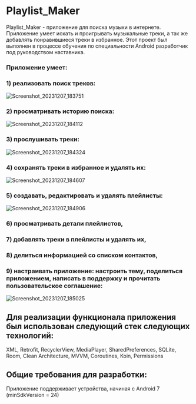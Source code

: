 # Playlist_Maker
Playlist_Maker - приложение для поиска музыки в интернете. 
Приложение умеет искать и проигрывать музыкальные треки, а так же добавлять понравившиеся треки в избранное.
Этот проект был выполнен в процессе обучения по специальности Android разработчик под руководством наставника.

### Приложение умеет:

### 1) реализовать поиск треков:
![Screenshot_20231207_183751](https://github.com/yantsabut/Playlist_Maker/assets/118681580/cf67f741-01d2-480f-9fa6-c998d671b783)
### 2) просматривать историю поиска:
![Screenshot_20231207_184112](https://github.com/yantsabut/Playlist_Maker/assets/118681580/bd11dce9-ddba-4575-8d0a-415cbdfc8167)
### 3) прослушивать треки:
   ![Screenshot_20231207_184324](https://github.com/yantsabut/Playlist_Maker/assets/118681580/afb826a7-9f79-47ae-848f-db1cdca9da93)
### 4) сохранять треки в избранное и удалять их:
![Screenshot_20231207_184607](https://github.com/yantsabut/Playlist_Maker/assets/118681580/0fc58978-8e08-449d-ae97-ab9a8b6009fd)
### 5) создавать, редактировать и удалять плейлисты:
![Screenshot_20231207_184906](https://github.com/yantsabut/Playlist_Maker/assets/118681580/0d677c48-0060-4e15-b0cd-3953b3c055fa)
### 6) просматривать детали плейлистов,
### 7) добавлять треки в плейлисты и удалять их,
### 8) делиться информацией со списком контактов,
### 9) настраивать приложение: настроить тему, поделиться приложением, написать в поддержку и прочитать пользовательское соглашение:
![Screenshot_20231207_185025](https://github.com/yantsabut/Playlist_Maker/assets/118681580/e2d6e563-65be-4a84-b922-00f609a734c6)

## Для реализации функционала приложения был использован следующий стек следующих технологий:

XML, Retrofit, RecyclerView, MediaPlayer, SharedPreferences, SQLite, Room, Clean Architecture, MVVM, Coroutines, Koin, Permissions

## Общие требования для разработки:

 Приложение поддерживает устройства, начиная с Android 7 (minSdkVersion = 24)


